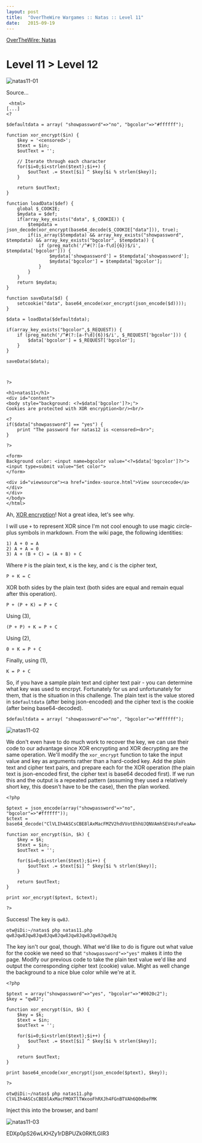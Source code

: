 ```yaml
---
layout: post
title:  "OverTheWire Wargames :: Natas :: Level 11"
date:   2015-09-19
---
```


[OverTheWire: Natas](http://overthewire.org/wargames/natas/)

# Level 11 > Level 12

![natas11-01](/assets/images/otw-natas/natas11-01.png)

Source...

```
 <html>
[...]
<?

$defaultdata = array( "showpassword"=>"no", "bgcolor"=>"#ffffff");

function xor_encrypt($in) {
    $key = '<censored>';
    $text = $in;
    $outText = '';

    // Iterate through each character
    for($i=0;$i<strlen($text);$i++) {
        $outText .= $text[$i] ^ $key[$i % strlen($key)];
    }

    return $outText;
}

function loadData($def) {
    global $_COOKIE;
    $mydata = $def;
    if(array_key_exists("data", $_COOKIE)) {
        $tempdata = json_decode(xor_encrypt(base64_decode($_COOKIE["data"])), true);
        if(is_array($tempdata) && array_key_exists("showpassword", $tempdata) && array_key_exists("bgcolor", $tempdata)) {
            if (preg_match('/^#(?:[a-f\d]{6})$/i', $tempdata['bgcolor'])) {
                $mydata['showpassword'] = $tempdata['showpassword'];
                $mydata['bgcolor'] = $tempdata['bgcolor'];
            }
        }
    }
    return $mydata;
}

function saveData($d) {
    setcookie("data", base64_encode(xor_encrypt(json_encode($d))));
}

$data = loadData($defaultdata);

if(array_key_exists("bgcolor",$_REQUEST)) {
    if (preg_match('/^#(?:[a-f\d]{6})$/i', $_REQUEST['bgcolor'])) {
        $data['bgcolor'] = $_REQUEST['bgcolor'];
    }
}

saveData($data);



?>

<h1>natas11</h1>
<div id="content">
<body style="background: <?=$data['bgcolor']?>;">
Cookies are protected with XOR encryption<br/><br/>

<?
if($data["showpassword"] == "yes") {
    print "The password for natas12 is <censored><br>";
}

?>

<form>
Background color: <input name=bgcolor value="<?=$data['bgcolor']?>">
<input type=submit value="Set color">
</form>

<div id="viewsource"><a href="index-source.html">View sourcecode</a></div>
</div>
</body>
</html>
```

Ah, [XOR encryption](https://en.wikipedia.org/wiki/XOR_cipher)! Not a great idea, let's see why.

I will use `+` to represent XOR since I'm not cool enough to use magic circle-plus symbols in markdown. From the wiki page, the following identities:

```
1) A + 0 = A
2) A + A = 0
3) A + (B + C) = (A + B) + C
```

Where `P` is the plain text, `K` is the key, and `C` is the cipher text,

```
P + K = C
```

XOR both sides by the plain text (both sides are equal and remain equal after this operation).

```
P + (P + K) = P + C
```

Using (3),

```
(P + P) + K = P + C
```

Using (2),

```
0 + K = P + C
```

Finally, using (1),

```
K = P + C
```

So, if you have a sample plain text and cipher text pair - you can determine what key was used to encrpyt.  Fortunately for us and unfortunately for them, that is the situation in this challenge.  The plain text is the value stored in `$defaultdata` (after being json-encoded) and the cipher text is the cookie (after being base64-decoded).

```
$defaultdata = array( "showpassword"=>"no", "bgcolor"=>"#ffffff");
```
![natas11-02](/assets/images/otw-natas/natas11-02.png)

We don't even have to do much work to recover the key, we can use their code to our advantage since XOR encrypting and XOR decrypting are the same operation. We'll modify the `xor_encrypt` function to take the input value and key as arguments rather than a hard-coded key. Add the plain text and cipher text pairs, and prepare each for the XOR operation (the plain text is json-encoded first, the cipher text is base64 decoded first).  If we run this and the output is a repeated pattern (assuming they used a relatively short key, this doesn't have to be the case), then the plan worked.

```
<?php

$ptext = json_encode(array("showpassword"=>"no", "bgcolor"=>"#ffffff"));
$ctext = base64_decode("ClVLIh4ASCsCBE8lAxMacFMZV2hdVVotEhhUJQNVAmhSEV4sFxFeaAw=");

function xor_encrypt($in, $k) {
    $key = $k;
    $text = $in;
    $outText = '';

    for($i=0;$i<strlen($text);$i++) {
        $outText .= $text[$i] ^ $key[$i % strlen($key)];
    }

    return $outText;
}

print xor_encrypt($ptext, $ctext);

?>
```

Success! The key is `qw8J`.

```
otw@iDi:~/natas$ php natas11.php 
qw8Jqw8Jqw8Jqw8Jqw8Jqw8Jqw8Jqw8Jqw8Jqw8Jq
```

The key isn't our goal, though. What we'd like to do is figure out what value for the cookie we need so that `"showpassword"=>"yes"` makes it into the page. Modify our previous code to take the plain text value we'd like and output the corresponding cipher text (cookie) value. Might as well change the background to a nice blue color while we're at it.

```
<?php

$ptext = array("showpassword"=>"yes", "bgcolor"=>"#0020c2");
$key = "qw8J";

function xor_encrypt($in, $k) {
    $key = $k;
    $text = $in;
    $outText = '';

    for($i=0;$i<strlen($text);$i++) {
        $outText .= $text[$i] ^ $key[$i % strlen($key)];
    }

    return $outText;
}

print base64_encode(xor_encrypt(json_encode($ptext), $key));

?>
```

```
otw@iDi:~/natas$ php natas11.php 
ClVLIh4ASCsCBE8lAxMacFMOXTlTWxooFhRXJh4FGnBTVAh6Q0dbeFMK
```

Inject this into the browser, and bam!

![natas11-03](/assets/images/otw-natas/natas11-03.png)

EDXp0pS26wLKHZy1rDBPUZk0RKfLGIR3
